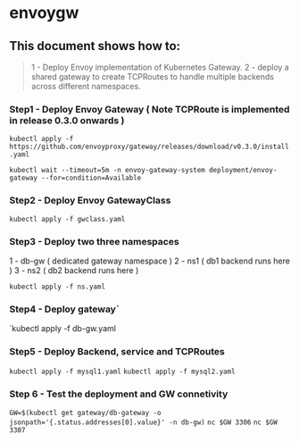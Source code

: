 # envoygw
## This document shows how to:
>   1 - Deploy Envoy implementation of Kubernetes Gateway.
>   2 - deploy a shared gateway to create TCPRoutes to handle multiple backends across different namespaces.


### Step1 - Deploy Envoy Gateway ( Note TCPRoute is implemented in release 0.3.0 onwards )

` kubectl apply -f https://github.com/envoyproxy/gateway/releases/download/v0.3.0/install.yaml `

`kubectl wait --timeout=5m -n envoy-gateway-system deployment/envoy-gateway --for=condition=Available`

### Step2 - Deploy Envoy GatewayClass

`kubectl apply -f gwclass.yaml` 

### Step3 - Deploy two three namespaces 

1 - db-gw ( dedicated gateway namespace )
2 - ns1 ( db1 backend runs here )
3 - ns2 ( db2 backend runs here )

`kubectl apply -f ns.yaml`

### Step4 - Deploy gateway`

`kubectl apply -f db-gw.yaml 

### Step5 - Deploy Backend, service and TCPRoutes 

`kubectl apply -f mysql1.yaml`
`kubectl apply -f mysql2.yaml`

### Step 6 -  Test the deployment and GW connetivity 

`GW=$(kubectl get gateway/db-gateway -o jsonpath='{.status.addresses[0].value}' -n db-gw)`
`nc $GW 3306`
`nc $GW 3307`
